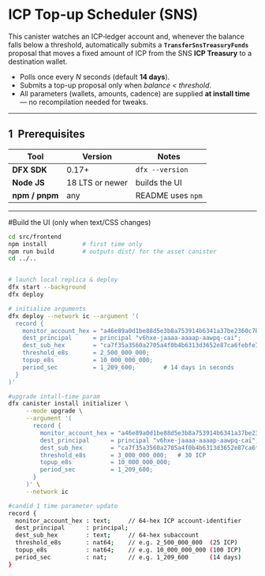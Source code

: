 # ICP Top-up Scheduler (SNS)

This canister watches an ICP‐ledger account and, whenever the balance falls
below a threshold, automatically submits a **`TransferSnsTreasuryFunds`**
proposal that moves a fixed amount of ICP from the SNS **ICP Treasury** to a
destination wallet.

* Polls once every *N* seconds (default **14 days**).  
* Submits a top-up proposal only when *balance < threshold*.  
* All parameters (wallets, amounts, cadence) are supplied **at install time**—
  no recompilation needed for tweaks.

---

## 1 Prerequisites

| Tool | Version | Notes |
|------|---------|-------|
| **DFX SDK** | 0.17+ | `dfx --version` |
| **Node JS** | 18 LTS or newer | builds the UI |
| **npm / pnpm** | any | README uses `npm` |

---
#Build the UI (only when text/CSS changes)

```bash
cd src/frontend
npm install          # first time only
npm run build        # outputs dist/ for the asset canister
cd ../..


# launch local replica & deploy
dfx start --background
dfx deploy

# initialize arguments
dfx deploy --network ic --argument '(
  record {
    monitor_account_hex = "a46e89a0d1be88d5e3b8a753914b6341a37be2360c7b8b23e00f55c798b248c0";
    dest_principal      = principal "v6hxe-jaaaa-aaaap-aawpq-cai";
    dest_sub_hex        = "ca7f35a3560a2705a4f0b4b6313d3652e87ca6febfe7e6ee5eac47016581e619";
    threshold_e8s       = 2_500_000_000;
    topup_e8s           = 10_000_000_000;
    period_sec          = 1_209_600;        # 14 days in seconds
  }
)'

#upgrade intall-time param
dfx canister install initializer \
     --mode upgrade \
     --argument '(
       record {
         monitor_account_hex = "a46e89a0d1be88d5e3b8a753914b6341a37be2360c7b8b23e00f55c798b248c0";
         dest_principal      = principal "v6hxe-jaaaa-aaaap-aawpq-cai";
         dest_sub_hex        = "ca7f35a3560a2705a4f0b4b6313d3652e87ca6febfe7e6ee5eac47016581e619";
         threshold_e8s       = 3_000_000_000;   # 30 ICP
         topup_e8s           = 10_000_000_000;
         period_sec          = 1_209_600;
       }
     )' \
     --network ic

#candid 1 time parameter update
record {
  monitor_account_hex : text;     // 64-hex ICP account-identifier
  dest_principal      : principal;
  dest_sub_hex        : text;     // 64-hex subaccount
  threshold_e8s       : nat64;    // e.g. 2_500_000_000  (25 ICP)
  topup_e8s           : nat64;    // e.g. 10_000_000_000 (100 ICP)
  period_sec          : nat;      // e.g. 1_209_600      (14 days)
}

